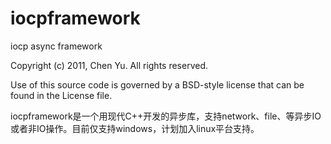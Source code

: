 iocpframework
=============

iocp async framework

Copyright (c) 2011, Chen Yu. All rights reserved.

Use of this source code is governed by a BSD-style license that can be found in the License file.

iocpframework是一个用现代C++开发的异步库，支持network、file、等异步IO或者非IO操作。目前仅支持windows，计划加入linux平台支持。
